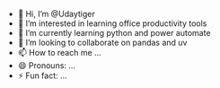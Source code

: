 - 👋 Hi, I’m @Udaytiger
- 👀 I’m interested in learning office productivity tools
- 🌱 I’m currently learning python and power automate
- 💞️ I’m looking to collaborate on pandas and uv
- 📫 How to reach me ...
- 😄 Pronouns: ...
- ⚡ Fun fact: ...

<!---
Udaytiger/Udaytiger is a ✨ special ✨ repository because its `README.md` (this file) appears on your GitHub profile.
You can click the Preview link to take a look at your changes.
--->
